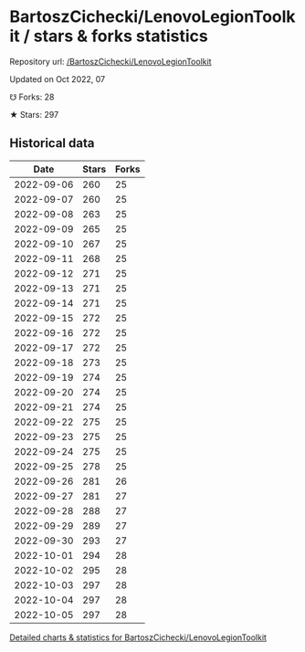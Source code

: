 # BartoszCichecki/LenovoLegionToolkit / stars & forks statistics

Repository url: [/BartoszCichecki/LenovoLegionToolkit](https://github.com/BartoszCichecki/LenovoLegionToolkit)

Updated on Oct 2022, 07

☋ Forks: 28

★ Stars: 297

## Historical data
| Date | Stars | Forks |
|------|-------|-------|
| 2022-09-06 | 260 | 25 | 
| 2022-09-07 | 260 | 25 | 
| 2022-09-08 | 263 | 25 | 
| 2022-09-09 | 265 | 25 | 
| 2022-09-10 | 267 | 25 | 
| 2022-09-11 | 268 | 25 | 
| 2022-09-12 | 271 | 25 | 
| 2022-09-13 | 271 | 25 | 
| 2022-09-14 | 271 | 25 | 
| 2022-09-15 | 272 | 25 | 
| 2022-09-16 | 272 | 25 | 
| 2022-09-17 | 272 | 25 | 
| 2022-09-18 | 273 | 25 | 
| 2022-09-19 | 274 | 25 | 
| 2022-09-20 | 274 | 25 | 
| 2022-09-21 | 274 | 25 | 
| 2022-09-22 | 275 | 25 | 
| 2022-09-23 | 275 | 25 | 
| 2022-09-24 | 275 | 25 | 
| 2022-09-25 | 278 | 25 | 
| 2022-09-26 | 281 | 26 | 
| 2022-09-27 | 281 | 27 | 
| 2022-09-28 | 288 | 27 | 
| 2022-09-29 | 289 | 27 | 
| 2022-09-30 | 293 | 27 | 
| 2022-10-01 | 294 | 28 | 
| 2022-10-02 | 295 | 28 | 
| 2022-10-03 | 297 | 28 | 
| 2022-10-04 | 297 | 28 | 
| 2022-10-05 | 297 | 28 | 


[Detailed charts & statistics for BartoszCichecki/LenovoLegionToolkit](https://reviewgithub.com/rep/BartoszCichecki/LenovoLegionToolkit)
